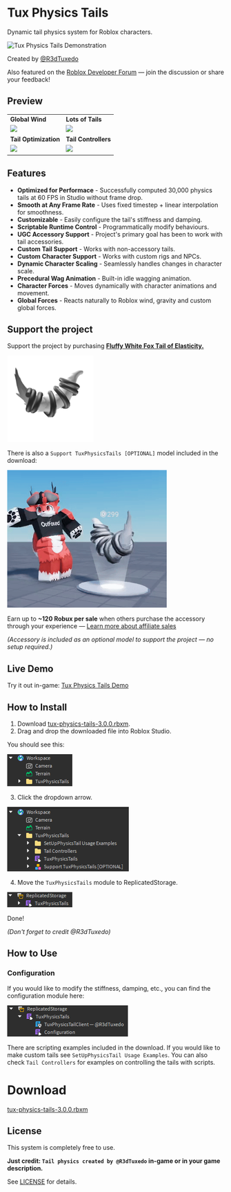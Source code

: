# Tux Physics Tails
Dynamic tail physics system for Roblox characters.

![Tux Physics Tails Demonstration](assets/tux-physics-tails-demonstration.gif)

Created by [@R3dTuxedo](https://devforum.roblox.com/u/r3dtuxedo/summary)

Also featured on the [Roblox Developer Forum](https://devforum.roblox.com/t/tux-physics-tails-v3/3648854) — join the discussion or share your feedback!

## Preview
<table>
  <tr>
    <td><strong>Global Wind</strong></td>
    <td><strong>Lots of Tails</strong></td>
  </tr>
  <tr>
    <td><img src="assets/global-wind-physics-tails-preview.gif" width="320"/></td>
    <td><img src="assets/lots-of-physics-tails-physics-tails-preview.gif" width="320"/></td>
  </tr>
  <tr>
    <td><strong>Tail Optimization</strong></td>
    <td><strong>Tail Controllers</strong></td>
  </tr>
  <tr>
    <td><img src="assets/tail-optimization-physics-tails-preview.gif" width="320"/></td>
    <td><img src="assets/tail-controllers-physics-tails-preview.gif" width="320"/></td>
  </tr>
</table>

## Features
- **Optimized for Performace** - Successfully computed 30,000 physics tails at 60 FPS in Studio without frame drop.
- **Smooth at Any Frame Rate** - Uses fixed timestep + linear interpolation for smoothness.
- **Customizable** - Easily configure the tail's stiffness and damping.
- **Scriptable Runtime Control** - Programmatically modify behaviours.
- **UGC Accessory Support** - Project's primary goal has been to work with tail accessories.
- **Custom Tail Support** - Works with non-accessory tails.
- **Custom Character Support** - Works with custom rigs and NPCs.
- **Dynamic Character Scaling** - Seamlessly handles changes in character scale.
- **Precedural Wag Animation** - Built-in idle wagging animation.
- **Character Forces** - Moves dynamically with character animations and movement.
- **Global Forces** - Reacts naturally to Roblox wind, gravity and custom global forces.

## Support the project
Support the project by purchasing **[Fluffy White Fox Tail of Elasticity.](https://www.roblox.com/catalog/96652730851999/Fluffy-White-Fox-Tail-of-Elasticity)**

[<img src="assets/fluffy-white-fox-tail-of-elasticity.png" width="200px" height="200px" alt="Fluffy White Fox Tail of Elasticity">](https://www.roblox.com/catalog/96652730851999/Fluffy-White-Fox-Tail-of-Elasticity)

There is also a `Support TuxPhysicsTails [OPTIONAL]` model included in the download:

![Support The Project Tail Preview](assets/support-the-project-tail-preview.gif)

Earn up to **~120 Robux per sale** when others purchase the accessory through your experience — [Learn more about affiliate sales](https://create.roblox.com/docs/en-us/monetize-avatar#:~:text=Affiliate%20(experience%20owner)%20receives%2040%25)

*(Accessory is included as an optional model to support the project — no setup required.)*

## Live Demo
Try it out in-game: [Tux Physics Tails Demo](https://www.roblox.com/games/87964558822302/Tux-Physics-Tails-3-0-0)

## How to Install
1. Download [tux-physics-tails-3.0.0.rbxm](https://raw.githubusercontent.com/R3dTuxedo/tux-physics-tails-v3/refs/heads/main/tux-physics-tails-3.0.0.rbxm).
2. Drag and drop the downloaded file into Roblox Studio.

You should see this:

![Folder Placement](assets/folder-placement.png)

3. Click the dropdown arrow.

![Folder Placement Dropdown](assets/folder-placement-dropdown.png)

4. Move the `TuxPhysicsTails` module to ReplicatedStorage.

![Module Placement](assets/module-placement.png)

Done!

*(Don't forget to credit @R3dTuxedo)*

## How to Use
### Configuration
If you would like to modify the stiffness, damping, etc., you can find the configuration module here:

![Module Placement Dropdown](assets/module-placement-dropdown.png)

There are scripting examples included in the download. If you would like to make custom tails see `SetUpPhysicsTail Usage Examples`. You can also check `Tail Controllers` for examples on controlling the tails with scripts.

# Download
[tux-physics-tails-3.0.0.rbxm](https://raw.githubusercontent.com/R3dTuxedo/tux-physics-tails-v3/refs/heads/main/tux-physics-tails-3.0.0.rbxm)

## License
This system is completely free to use.

**Just credit: `Tail physics created by @R3dTuxedo` in-game or in your game description.**

See [LICENSE](LICENSE) for details.
